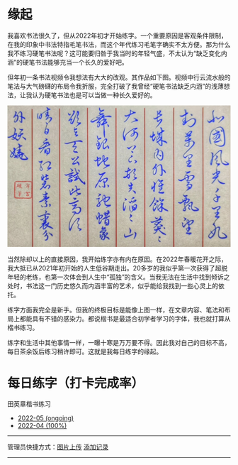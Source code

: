 # 缘起

我喜欢书法很久了，但从2022年初才开始练字。一个重要原因是客观条件限制，在我的印象中书法特指毛笔书法，而这个年代练习毛笔字确实不太方便。那为什么我不练习硬笔书法呢？这可能要归咎于我当时的年轻气盛，不太认为“缺乏变化内涵”的硬笔书法能够充当一个长久的爱好吧。

但年初一条书法视频令我想法有大大的改观。其作品如下图。视频中行云流水般的笔法与大气磅礴的布局令我折服，完全打破了我曾经“硬笔书法缺乏内涵”的浅薄想法，让我认为硬笔书法也是可以当做一种长久爱好的。

![中性笔行草《沁园春·雪》 @方言的没落v硬币](/assets/20220509_023035000_iOS.jpg)

当然除却以上的直接原因，我开始练字亦有内在原因。在2022年春暖花开之际，我大抵已从2021年初开始的人生低谷期走出。20多岁的我似乎第一次获得了超脱年轻的老练，也第一次体会到人生中“孤独”的含义。当我无法在生活中找到倾诉之处时，书法这一门历史悠久而内涵丰富的艺术，似乎能给我找到一些心灵上的依托。

练字方面我完全是新手。但我的终极目标是能像上图一样，在文章内容、笔法和布局上都能具有不错的感染力。都说楷书是最适合初学者学习的字体，我也就打算从楷书练习。

练字和生活中其他事情一样，一曝十寒是万万要不得。因此我对自己的目标不高，每日茶余饭后练习稍许即可。这就是我每日练字的缘起。


# 每日练字（打卡完成率）

田英章楷书练习
- [2022-05 (ongoing)](/page/lianzi/2022_05)
- [2022-04 (100%)](/page/lianzi/2022_04)

---

管理员快捷方式：[图片上传](https://github.com/icecrystals/icecrystals.github.io/tree/master/assets) [添加记录](https://github.com/icecrystals/icecrystals.github.io/tree/master/page/lianzi)

---
